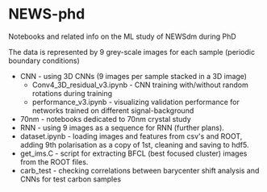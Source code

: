# NEWS-phd
Notebooks and related info on the ML study of NEWSdm during PhD

The data is represented by 9 grey-scale images for each sample (periodic boundary conditions)
* CNN - using 3D CNNs (9 images per sample stacked in a 3D image)
  * Conv4_3D_residual_v3.ipynb - CNN training with/without random rotations during training
  * performance_v3.ipynb - visualizing validation performance for networks trained on different signal-background
* 70nm - notebooks dedicated to 70nm crystal study
* RNN - using 9 images as a sequence for RNN (further plans).
* dataset.ipynb - loading images and features from csv's and ROOT, adding 9th polarisation as a copy of 1st, cleaning and saving to hdf5.
* get_ims.C - script for extracting BFCL (best focused cluster) images from the ROOT files.
* carb_test - checking correlations between barycenter shift analysis and CNNs for test carbon samples
